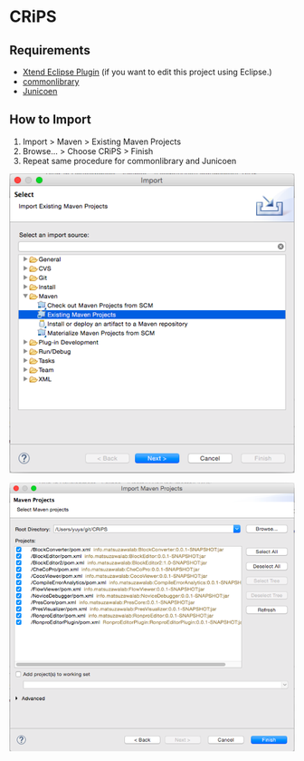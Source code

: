 CRiPS
=====
## Requirements
- [Xtend Eclipse Plugin](http://www.eclipse.org/xtend/download.html) (if you want to edit this project using Eclipse.)
- [commonlibrary](https://github.com/macc704/commonlibrary)
- [Junicoen](https://github.com/macc704/Junicoen)

## How to Import
1. Import > Maven > Existing Maven Projects
1. Browse... > Choose CRiPS > Finish
1. Repeat same procedure for commonlibrary and Junicoen

![import](import.png)

![browse](projectBrowse.png)